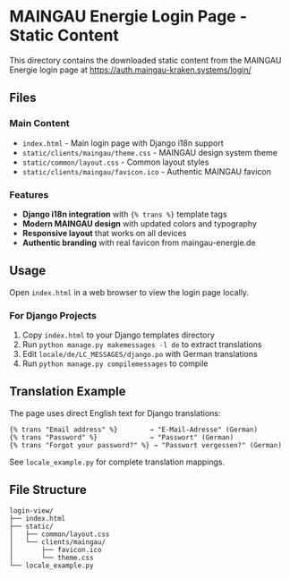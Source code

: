 # MAINGAU Energie Login Page - Static Content

This directory contains the downloaded static content from the MAINGAU Energie login page at https://auth.maingau-kraken.systems/login/

## Files

### Main Content
- `index.html` - Main login page with Django i18n support
- `static/clients/maingau/theme.css` - MAINGAU design system theme
- `static/common/layout.css` - Common layout styles
- `static/clients/maingau/favicon.ico` - Authentic MAINGAU favicon

### Features
- **Django i18n integration** with `{% trans %}` template tags
- **Modern MAINGAU design** with updated colors and typography
- **Responsive layout** that works on all devices
- **Authentic branding** with real favicon from maingau-energie.de

## Usage

Open `index.html` in a web browser to view the login page locally.

### For Django Projects
1. Copy `index.html` to your Django templates directory
2. Run `python manage.py makemessages -l de` to extract translations
3. Edit `locale/de/LC_MESSAGES/django.po` with German translations
4. Run `python manage.py compilemessages` to compile

## Translation Example

The page uses direct English text for Django translations:

```django
{% trans "Email address" %}        → "E-Mail-Adresse" (German)
{% trans "Password" %}             → "Passwort" (German)
{% trans "Forgot your password?" %} → "Passwort vergessen?" (German)
```

See `locale_example.py` for complete translation mappings.

## File Structure

```
login-view/
├── index.html
├── static/
│   ├── common/layout.css
│   └── clients/maingau/
│       ├── favicon.ico
│       └── theme.css
└── locale_example.py
```
